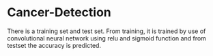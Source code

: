 # Cancer-Detection
There is a training set and test set. From training, it is trained by use of convolutional neural network using relu and sigmoid function and from testset the accuracy is predicted. 
